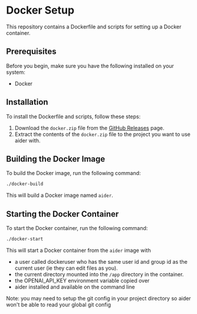 # Docker Setup

This repository contains a Dockerfile and scripts for setting up a Docker container.

## Prerequisites

Before you begin, make sure you have the following installed on your system:
- Docker

## Installation

To install the Dockerfile and scripts, follow these steps:

1. Download the `docker.zip` file from the [GitHub Releases](https://github.com/paul-gauthier/aider/releases) page.
2. Extract the contents of the `docker.zip` file to the project you want to use aider with.

## Building the Docker Image

To build the Docker image, run the following command:

```bash
./docker-build
```

This will build a Docker image named `aider`.

## Starting the Docker Container

To start the Docker container, run the following command:

```bash
./docker-start
```

This will start a Docker container from the `aider` image with 
* a user called dockeruser who has the same user id and group id as the current user (ie they can edit files as you).
* the current directory mounted into the `/app` directory in the container.
* the OPENAI_API_KEY environment variable copied over
* aider installed and available on the command line


Note: you may need to setup the git config in your project directory so aider won't be able to read your global git config
